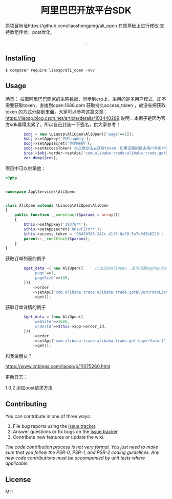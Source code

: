 <h1 align="center"> 阿里巴巴开放平台SDK </h1>
原项目地址https://github.com/liaoshengping/ali_open
在原基础上进行修改
支持数组传参，post优化。
<p align="center"> .</p>


## Installing

```shell
$ composer require liaosp/ali_open -vvv
```

## Usage
场景： 拉取阿里巴巴商家的采购数据，同步到erp上，采用的是多用户模式，即不需要获取token，直接到open.1688.com 获取持久access_token ，故没有把获取token 的方式分装到里面，大家可以参考这篇文章：https://liaosp.blog.csdn.net/article/details/103440299
说明：本例子是因为官方sdk看得太累了，所以自己封装一下签名，供大家参考！

```php
        $obj = new \Liaosp\AliOpen\AliOpen(['page'=>1]);
        $obj->setAppkey('你的appkey');
        $obj->setAppsecret('你的秘钥');
        $obj->setAccessToken('自己想办法去获取token，如果设置的是多用户单用户的直接复制，应用管理中的token');//参考：https://liaosp.blog.csdn.net/article/details/103440299
        $res =$obj->order->setApi('com.alibaba.trade:alibaba.trade.getBuyerOrderList-1')->get(); //api 就是阿里巴巴文档中的
        var_dump($res);
```

项目中可以继承他：

````php
<?php


namespace App\Services\AliOpen;


class AliOpen extends \Liaosp\AliOpen\AliOpen
{
    public function __construct($params = array())
    {
        $this->setAppkey('39376**');
        $this->setAppsecret('0RsvFZYV**');
        $this->access_token = '06410386-242c-41f6-8a20-5e7e0d2b6229';
        parent::__construct($params);
    }
}

````

获取订单列表的例子 
```php
        $get_data =( new AliOpen([     //这边的AliOpen ,是你设置appkey的对象
            'page'=>1,
            'pageSize'=>100,
        ]))
            ->order
            ->setApi('com.alibaba.trade:alibaba.trade.getBuyerOrderList-1')
            ->get();
```
获取订单详情的例子 
```php
        $get_data = (new AliOpen([
            'webSite'=>1688,
            'orderId'=>$this->app->order_id,
        ]))
            ->order
            ->setApi('com.alibaba.trade:alibaba.trade.get.buyerView-1')
            ->get();

```
和我做朋友？

https://www.cnblogs.com/liaosp/p/11075260.html


更新日志：

1.0.2 添加post请求方法



## Contributing

You can contribute in one of three ways:

1. File bug reports using the [issue tracker](https://github.com/liaoshengping/ali_open/issues).
2. Answer questions or fix bugs on the [issue tracker](https://github.com/liaoshengping/ali_open/issues).
3. Contribute new features or update the wiki.

_The code contribution process is not very formal. You just need to make sure that you follow the PSR-0, PSR-1, and PSR-2 coding guidelines. Any new code contributions must be accompanied by unit tests where applicable._

## License

MIT
